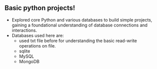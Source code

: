 ## Basic python projects!
- Explored core Python and various databases to build simple projects, gaining a foundational understanding of database connections and interactions.
- Databases used here are:
    - used txt file before for understanding the basic read-write operations on file.
    - sqlite
    - MySQL
    - MongoDB